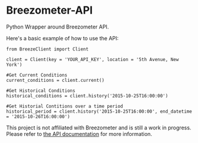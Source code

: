 # Breezometer-API
Python Wrapper around Breezometer API.

Here's a basic example of how to use the API:

    from BreezeClient import Client

    client = Client(key = 'YOUR_API_KEY', location = '5th Avenue, New York')

    #Get Current Conditions
    current_conditions = client.current()

    #Get Historical Conditions
    historical_conditions = client.history('2015-10-25T16:00:00')

    #Get Historial Contitions over a time period
    historical_period = client.history('2015-10-25T16:00:00', end_datetime = '2015-10-26T16:00:00')

This project is not affiliated with Breezometer and is still a work in progress. Please refer to [the API documentation](https://breezometer.com/api/) for more information.

